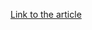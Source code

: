 [Link to the article](https://thehackernews.com/2025/09/watch-out-for-salty2fa-new-phishing-kit.html)
